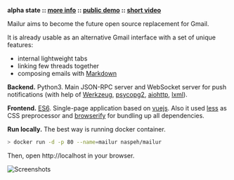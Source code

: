 **alpha state :: [more info][] :: [public demo][] :: [short video][]**

[more info]: https://pusto.org/mailur/
[public demo]: http://mail.pusto.org
[short video]: https://vimeo.com/145416826

Mailur aims to become the future open source replacement for Gmail.

It is already usable as an alternative Gmail interface with a set of unique features:
- internal lightweight tabs
- linking few threads together
- composing emails with [Markdown][]

[Markdown]: https://daringfireball.net/projects/markdown/syntax

**Backend.** Python3. Main JSON-RPC server and WebSocket server for push notifications (with help of [Werkzeug][], [psycopg2][], [aiohttp][], [lxml][]).

[Werkzeug]: http://werkzeug.pocoo.org/
[psycopg2]: http://initd.org/psycopg/
[aiohttp]: http://aiohttp.readthedocs.org/
[lxml]: http://lxml.de/

**Frontend.** [ES6][]. Single-page application based on [vuejs][]. Also it used [less][] as CSS preprocessor and [browserify][] for bundling up all dependencies.

[es6]: http://www.ecma-international.org/ecma-262/6.0/
[vuejs]: http://vuejs.org/
[less]: http://lesscss.org/
[browserify]: http://browserify.org/

**Run locally.** The best way is running docker container.

```bash
> docker run -d -p 80 --name=mailur naspeh/mailur
```

Then, open http://localhost in your browser.

![Screenshots](https://pusto.org/mailur/alpha/screenshots.gif)
